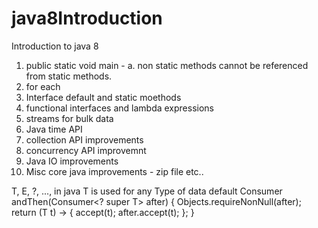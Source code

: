 # java8Introduction
Introduction to java 8

1. public static void main -
  a. non static methods cannot be referenced from static methods.
2. for each
3. Interface default and static moethods
4. functional interfaces and lambda expressions
5. streams for bulk data
6. Java time API
7. collection API improvements
8. concurrency API improvemnt
9. Java IO improvements
10. Misc core java improvements - zip file etc..

T, E, ?, ..., in java 
T is used for any Type of data 
 default Consumer<T> andThen(Consumer<? super T> after) {
        Objects.requireNonNull(after);
        return (T t) -> { accept(t); after.accept(t); };
    }
